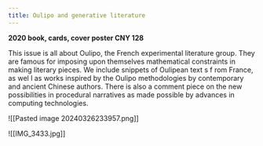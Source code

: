 ```yaml
---
title: Oulipo and generative literature
---
```



**2020 book, cards, cover poster CNY 128**

This issue is all about Oulipo, the French experimental literature group. They are famous for imposing upon themselves mathematical constraints in making literary pieces. We include snippets of Oulipean text s f rom France, as wel l as works inspired by the Oulipo methodologies by contemporary and ancient Chinese authors. There is also a comment piece on the new possibilities in procedural narratives as made possible by advances in computing technologies.

![[Pasted image 20240326233957.png]]


![[IMG_3433.jpg]]